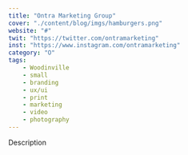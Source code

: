 ```yaml
---
title: "Ontra Marketing Group"
cover: "./content/blog/imgs/hamburgers.png"
website: "#"
twit: "https://twitter.com/ontramarketing"
inst: "https://www.instagram.com/ontramarketing"
category: "O"
tags:
    - Woodinville
    - small
    - branding
    - ux/ui
    - print
    - marketing
    - video
    - photography
---
```


Description
